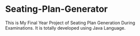 # Seating-Plan-Generator

This is My Final Year Project of Seating Plan Generation During Examinations. It is totally developed using Java Language.









































